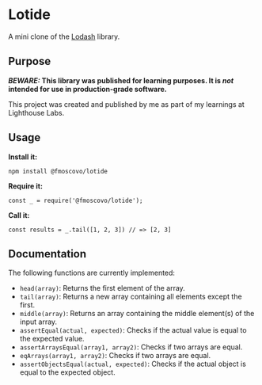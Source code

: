 # Lotide

A mini clone of the [Lodash](https://lodash.com) library.

## Purpose

**_BEWARE:_ This library was published for learning purposes. It is _not_ intended for use in production-grade software.**

This project was created and published by me as part of my learnings at Lighthouse Labs. 

## Usage

**Install it:**

`npm install @fmoscovo/lotide`

**Require it:**

`const _ = require('@fmoscovo/lotide');`

**Call it:**

`const results = _.tail([1, 2, 3]) // => [2, 3]`

## Documentation

The following functions are currently implemented:

-   `head(array)`: Returns the first element of the array.
-   `tail(array)`: Returns a new array containing all elements except the first.
-   `middle(array)`: Returns an array containing the middle element(s) of the input array.
-   `assertEqual(actual, expected)`: Checks if the actual value is equal to the expected value.
-   `assertArraysEqual(array1, array2)`: Checks if two arrays are equal.
-   `eqArrays(array1, array2)`: Checks if two arrays are equal.
-   `assertObjectsEqual(actual, expected)`: Checks if the actual object is equal to the expected object.